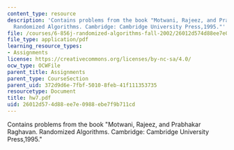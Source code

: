 ```yaml
---
content_type: resource
description: 'Contains problems from the book "Motwani, Rajeez, and Prabhakar Raghavan.
  Randomized Algorithms. Cambridge: Cambridge University Press,1995."'
file: /courses/6-856j-randomized-algorithms-fall-2002/26012d574d88ee7e0988ebe7f9b711cd_hw7.pdf
file_type: application/pdf
learning_resource_types:
- Assignments
license: https://creativecommons.org/licenses/by-nc-sa/4.0/
ocw_type: OCWFile
parent_title: Assignments
parent_type: CourseSection
parent_uid: 372d9d6e-7fbf-5010-8feb-41f111353735
resourcetype: Document
title: hw7.pdf
uid: 26012d57-4d88-ee7e-0988-ebe7f9b711cd
---
```

Contains problems from the book "Motwani, Rajeez, and Prabhakar Raghavan. Randomized Algorithms. Cambridge: Cambridge University Press,1995."